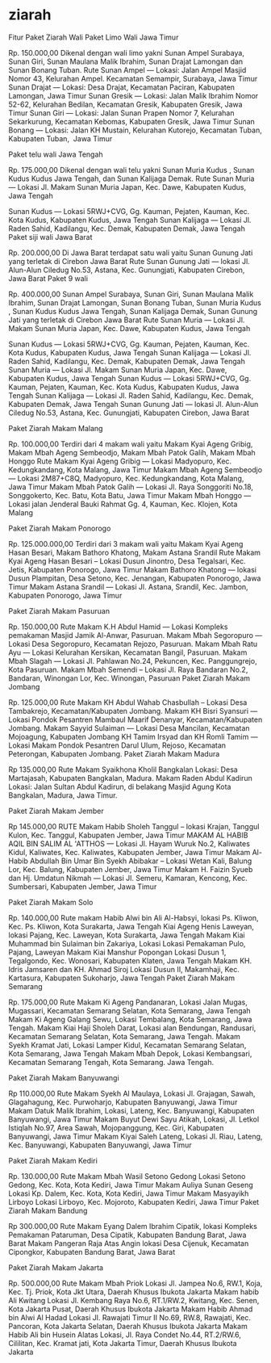 # ziarah
Fitur Paket Ziarah Wali 
Paket Limo Wali Jawa Timur

Rp. 150.000,00
Dikenal dengan wali limo yakni Sunan Ampel Surabaya, Sunan Giri, Sunan Maulana Malik Ibrahim, Sunan Drajat Lamongan dan Sunan Bonang Tuban.
Rute
Sunan Ampel — Lokasi: Jalan Ampel Masjid Nomor 43, Kelurahan Ampel. Kecamatan Semampir, Surabaya, Jawa Timur
Sunan Drajat — Lokasi: Desa Drajat, Kecamatan Paciran, Kabupaten Lamongan, Jawa Timur
Sunan Gresik — Lokasi: Jalan Malik Ibrahim Nomor 52-62, Kelurahan Bedilan, Kecamatan Gresik, Kabupaten Gresik, Jawa Timur
Sunan Giri — Lokasi: Jalan Sunan Prapen Nomor 7, Kelurahan Sekarkurung, Kecamatan Kebomas, Kabupaten Gresik, Jawa Timur
Sunan Bonang — Lokasi: Jalan KH Mustain, Kelurahan Kutorejo, Kecamatan Tuban, Kabupaten Tuban,  Jawa Timur

Paket telu wali Jawa Tengah

Rp. 175.000,00
Dikenal dengan wali telu yakni Sunan Muria Kudus , Sunan Kudus Kudus Jawa Tengah, dan Sunan Kalijaga Demak.
Rute
Sunan Muria — Lokasi Jl. Makam Sunan Muria Japan, Kec. Dawe, Kabupaten Kudus, Jawa Tengah

Sunan Kudus — Lokasi  5RWJ+CVG, Gg. Kauman, Pejaten, Kauman, Kec. Kota Kudus, Kabupaten Kudus, Jawa Tengah 
Sunan Kalijaga — Lokasi Jl. Raden Sahid, Kadilangu, Kec. Demak, Kabupaten Demak, Jawa Tengah 
Paket siji wali Jawa Barat

Rp. 200.000,00
Di Jawa Barat terdapat satu wali yaitu Sunan Gunung Jati yang terletak di Cirebon Jawa Barat
Rute 
Sunan Gunung Jati — lokasi Jl. Alun-Alun Ciledug No.53, Astana, Kec. Gunungjati, Kabupaten Cirebon, Jawa Barat
Paket 9 wali

Rp. 400.000,00
Sunan Ampel Surabaya, Sunan Giri, Sunan Maulana Malik Ibrahim, Sunan Drajat Lamongan, Sunan Bonang Tuban,  Sunan Muria Kudus , Sunan Kudus Kudus Jawa Tengah, Sunan Kalijaga Demak, Sunan Gunung Jati yang terletak di Cirebon Jawa Barat
Rute
Sunan Muria — Lokasi Jl. Makam Sunan Muria Japan, Kec. Dawe, Kabupaten Kudus, Jawa Tengah

Sunan Kudus — Lokasi  5RWJ+CVG, Gg. Kauman, Pejaten, Kauman, Kec. Kota Kudus, Kabupaten Kudus, Jawa Tengah 
Sunan Kalijaga — Lokasi Jl. Raden Sahid, Kadilangu, Kec. Demak, Kabupaten Demak, Jawa Tengah 
Sunan Muria — Lokasi Jl. Makam Sunan Muria Japan, Kec. Dawe, Kabupaten Kudus, Jawa Tengah
Sunan Kudus — Lokasi  5RWJ+CVG, Gg. Kauman, Pejaten, Kauman, Kec. Kota Kudus, Kabupaten Kudus, Jawa Tengah 
Sunan Kalijaga — Lokasi Jl. Raden Sahid, Kadilangu, Kec. Demak, Kabupaten Demak, Jawa Tengah 
Sunan Gunung Jati — lokasi Jl. Alun-Alun Ciledug No.53, Astana, Kec. Gunungjati, Kabupaten Cirebon, Jawa Barat

Paket Ziarah Makam Malang

Rp. 100.000,00
Terdiri dari 4 makam wali yaitu Makam Kyai Ageng Gribig, Makam Mbah Ageng Sembeodjo, Makam Mbah Patok Galih, Makam Mbah Honggo
Rute
Makam Kyai Ageng Gribig — Lokasi  Madyopuro, Kec. Kedungkandang, Kota Malang, Jawa Timur 
Makam Mbah Ageng Sembeodjo — Lokasi 2M87+C8Q, Madyopuro, Kec. Kedungkandang, Kota Malang, Jawa Timur 
Makam Mbah Patok Galih — Lokasi Jl. Raya Songgoriti No.18, Songgokerto, Kec. Batu, Kota Batu, Jawa Timur
Makam Mbah Honggo — Lokasi jalan Jenderal Bauki Rahmat Gg. 4, Kauman, Kec. Klojen, Kota Malang



Paket Ziarah Makam Ponorogo

Rp. 125.000.000,00
Terdiri dari 3 makam wali yaitu Makam  Kyai Ageng Hasan Besari, Makam Bathoro Khatong, Makam Astana Srandil
Rute
Makam  Kyai Ageng Hasan Besari – Lokasi Dusun Jinontro, Desa Tegalsari, Kec. Jetis, Kabupaten Ponorogo, Jawa Timur
Makam Bathoro Khatong — lokasi Dusun Plampitan, Desa Setono, Kec. Jenangan, Kabupaten Ponorogo, Jawa Timur
Makam Astana Srandil  — Lokasi Jl. Astana, Srandil, Kec. Jambon, Kabupaten Ponorogo, Jawa Timur

Paket Ziarah Makam Pasuruan

Rp. 150.000,00
Rute
Makam K.H Abdul Hamid — Lokasi Kompleks pemakaman Masjid Jamik Al-Anwar, Pasuruan.
Makam Mbah Segoropuro — Lokasi  Desa Segoropuro, Kecamatan Rejozo, Pasuruan.
Makam Mbah Ratu Ayu —  Lokasi Kelurahan Kersikan, Kecamatan Bangil, Pasuruan.
Makam Mbah Slagah — Lokasi Jl. Pahlawan No.24, Pekuncen, Kec. Panggungrejo, Kota Pasuruan.
Makam Mbah Semendi – Lokasi Jl. Raya Bandaran No.2, Bandaran, Winongan Lor, Kec. Winongan, Pasuruan
Paket Ziarah Makam Jombang

Rp. 125.000,00
Rute
Makam KH Abdul Wahab Chasbullah –  Lokasi Desa Tambakrejo, Kecamatan/Kabupaten Jombang.
Makam KH Bisri Syansuri — Lokasi Pondok Pesantren Mambaul Maarif Denanyar, Kecamatan/Kabupaten Jombang.
Makam Sayyid Sulaiman — Lokasi Desa Mancilan, Kecamatan Mojoagung, Kabupaten Jombang
KH Tamim Irsyad dan KH Romli Tamim  — Lokasi Makam Pondok Pesantren Darul Ulum, Rejoso, Kecamatan Peterongan, Kabupaten Jombang.
Paket Ziarah Makam Madura

Rp 135.000,00
Rute
Makam Syaikhona Kholil Bangkalan Lokasi: Desa Martajasah, Kabupaten Bangkalan, Madura.
Makam Raden Abdul Kadirun Lokasi: Jalan Sultan Abdul Kadirun, di belakang Masjid Agung Kota Bangkalan, Madura, Jawa Timur.

Paket Ziarah Makam Jember

Rp 145.000,00
RUTE 
Makam Habib Sholeh Tanggul  – lokasi  Krajan, Tanggul Kulon, Kec. Tanggul, Kabupaten Jember, Jawa Timur
MAKAM AL HABIB AQIL BIN SALIM AL 'ATTHOS — Lokasi Jl. Hayam Wuruk No.2, Kaliwates Kidul, Kaliwates, Kec. Kaliwates, Kabupaten Jember, Jawa Timur
Makam Al-Habib Abdullah Bin Umar Bin Syekh Abibakar – Lokasi Wetan Kali, Balung Lor, Kec. Balung, Kabupaten Jember, Jawa Timur
Makam H. Faizin Syueb dan Hj. Umdatun Nikmah — Lokasi Jl. Semeru, Kamaran, Kencong, Kec. Sumbersari, Kabupaten Jember, Jawa Timur 

Paket Ziarah Makam Solo

Rp. 140.000,00
Rute
makam Habib Alwi bin Ali Al-Habsyi, lokasi Ps. Kliwon, Kec. Ps. Kliwon, Kota Surakarta, Jawa Tengah
Kiai Ageng Henis Laweyan, lokasi Pajang, Kec. Laweyan, Kota Surakarta, Jawa Tengah
Makam Kiai Muhammad bin Sulaiman bin Zakariya, Lokasi Lokasi Pemakaman Pulo, Pajang, Laweyan
Makam Kiai Manshur Popongan Lokasi Dusun 1, Tegalgondo, Kec. Wonosari, Kabupaten Klaten, Jawa Tengah
Makam KH. Idris Jamsaren dan KH. Ahmad Siroj Lokasi Dusun II, Makamhaji, Kec. Kartasura, Kabupaten Sukoharjo, Jawa Tengah
Paket Ziarah Makam Semarang

Rp. 175.000,00
Rute 
Makam Ki Ageng Pandanaran, Lokasi  Jalan Mugas, Mugassari, Kecamatan Semarang Selatan, Kota Semarang, Jawa Tengah
Makam Ki Ageng Galang Sewu, Lokasi Tembalang, Kota Semarang, Jawa Tengah.
Makam Kiai Haji Sholeh Darat, Lokasi alan Bendungan, Randusari, Kecamatan Semarang Selatan, Kota Semarang, Jawa Tengah.
Makam Syekh Kramat Jati, Lokasi  Lamper Kidul, Kecamatan Semarang Selatan, Kota Semarang, Jawa Tengah
Makam Mbah Depok, Lokasi  Kembangsari, Kecamatan Semarang Tengah, Kota Semarang. Jawa Tengah. 


Paket Ziarah Makam Banyuwangi

Rp 110.000,00
Rute
Makam Syekh Al Maulaya, Lokasi  Jl. Grajagan, Sawah, Glagahagung, Kec. Purwoharjo, Kabupaten Banyuwangi, Jawa Timur 
Makam Datuk Malik Ibrahim, Lokasi, Lateng, Kec. Banyuwangi, Kabupaten Banyuwangi, Jawa Timur 
Makam Buyut Dewi Sayu Atikah, Lokasi, Jl. Letkol Istiqlah No.97, Area Sawah, Mojopanggung, Kec. Giri, Kabupaten Banyuwangi, Jawa Timur
Makam Kiyai Saleh Lateng, Lokasi Jl. Riau, Lateng, Kec. Banyuwangi, Kabupaten Banyuwangi, Jawa Timur

Paket Ziarah Makam Kediri

Rp. 130.000,00
Rute
Makam Mbah Wasil Setono Gedong Lokasi Setono Gedong, Kec. Kota, Kota Kediri, Jawa Timur 
Makam Auliya Sunan Geseng Lokasi Kp. Dalem, Kec. Kota, Kota Kediri, Jawa Timur
Makam Masyayikh Lirboyo Lokasi Lirboyo, Kec. Mojoroto, Kabupaten Kediri, Jawa Timur 
Paket Ziarah Makam Bandung

Rp 300.000,00
Rute
Makam Eyang Dalem Ibrahim Cipatik, lokasi Kompleks Pemakaman Pataruman, Desa Cipatik, Kabupaten Bandung Barat, Jawa Barat
Makam Pangeran Raja Atas Angin lokasi Desa Cijenuk, Kecamatan Cipongkor, Kabupaten Bandung Barat, Jawa Barat

Paket Ziarah Makam Jakarta

Rp. 500.000,00
Rute
Makam Mbah Priok Lokasi Jl. Jampea No.6, RW.1, Koja, Kec. Tj. Priok, Kota Jkt Utara, Daerah Khusus Ibukota Jakarta 
Makam habib Ali Kwitang Lokasi Jl. Kembang Raya No.6, RT.1/RW.2, Kwitang, Kec. Senen, Kota Jakarta Pusat, Daerah Khusus Ibukota Jakarta 
Makam Habib Ahmad bin Alwi Al Hadad Lokasi Jl. Rawajati Timur II No.69, RW.8, Rawajati, Kec. Pancoran, Kota Jakarta Selatan, Daerah Khusus Ibukota Jakarta
Makam Habib Ali bin Husein Alatas Lokasi, Jl. Raya Condet No.44, RT.2/RW.6, Cililitan, Kec. Kramat jati, Kota Jakarta Timur, Daerah Khusus Ibukota Jakarta 

